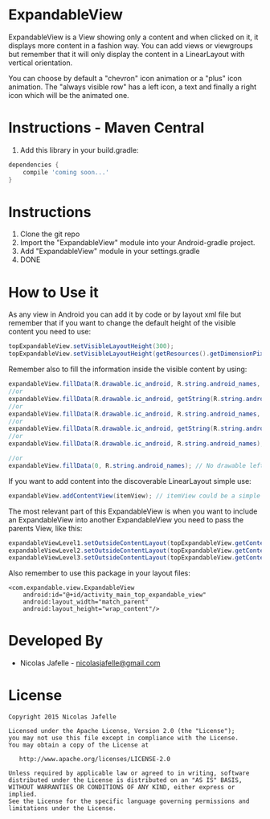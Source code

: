 ExpandableView
==============

ExpandableView is a View showing only a content and when clicked on it, it displays more content in a fashion way. You can add views or viewgroups but remember that it will only display the content in a LinearLayout with vertical orientation.<br>

You can choose by default a "chevron" icon animation or a "plus" icon animation. The "always visible row" has a left icon, a text and finally a right icon which will be the animated one.


Instructions - Maven Central
============

1. Add this library in your build.gradle:

```groovy
dependencies {
    compile 'coming soon...'
}
```

Instructions
============

1. Clone the git repo
2. Import the "ExpandableView" module into your Android-gradle project.
3. Add "ExpandableView" module in your settings.gradle
4. DONE


How to Use it
================

As any view in Android you can add it by code or by layout xml file but remember that if you want to change the default height of the visible content you need to use:
``` java
topExpandableView.setVisibleLayoutHeight(300);
topExpandableView.setVisibleLayoutHeight(getResources().getDimensionPixelSize(R.dimen.new_height));
```

Remember also to fill the information inside the visible content by using:
``` java
expandableView.fillData(R.drawable.ic_android, R.string.android_names, true);
//or
expandableView.fillData(R.drawable.ic_android, getString(R.string.android_names), true);
//or
expandableView.fillData(R.drawable.ic_android, R.string.android_names, true);
//or
expandableView.fillData(R.drawable.ic_android, getString(R.string.android_names));
//or
expandableView.fillData(R.drawable.ic_android, R.string.android_names);

//or
expandableView.fillData(0, R.string.android_names); // No drawable left by passing 0.
```

If you want to add content into the discoverable LinearLayout simple use:
``` java
expandableView.addContentView(itemView); // itemView could be a simple TextView or more complex custom views
```

The most relevant part of this ExpandableView is when you want to include an ExpandableView into another ExpandableView you need to pass the parents View, like this:
``` java
expandableViewLevel1.setOutsideContentLayout(topExpandableView.getContentLayout()); // 1 Level
expandableViewLevel2.setOutsideContentLayout(topExpandableView.getContentLayout(), expandableViewLevel1.getContentLayout()); // 2 Levels
expandableViewLevel3.setOutsideContentLayout(topExpandableView.getContentLayout(), expandableViewLevel1.getContentLayout(), expandableViewLevel2.getContentLayout()); // 3 Levels
```

Also remember to use this package in your layout files: 

	<com.expandable.view.ExpandableView
		android:id="@+id/activity_main_top_expandable_view"
		android:layout_width="match_parent"
		android:layout_height="wrap_content"/>


Developed By
================

* Nicolas Jafelle - <nicolasjafelle@gmail.com>


License
================

    Copyright 2015 Nicolas Jafelle

    Licensed under the Apache License, Version 2.0 (the "License");
    you may not use this file except in compliance with the License.
    You may obtain a copy of the License at

       http://www.apache.org/licenses/LICENSE-2.0

    Unless required by applicable law or agreed to in writing, software
    distributed under the License is distributed on an "AS IS" BASIS,
    WITHOUT WARRANTIES OR CONDITIONS OF ANY KIND, either express or implied.
    See the License for the specific language governing permissions and
    limitations under the License.
